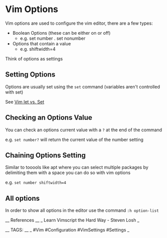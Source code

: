 # Vim Options

Vim options are used to configure the vim editor, there are a few types:

* Boolean Options (these can be either on or off)
    * e.g. set number . set nonumber
* Options that contain a value 
    * e.g. shiftwidth=4

Think of options as settings

## Setting Options

Options are usually set using the `set` command (variables aren't controlled with set)

See [Vim let vs. Set](<./vimscript set vs. let.md> "Let vs. Set")

## Checking an Options Value

You can check an options current value with a `?` at the end of the command

e.g. `set number?` will return the current value of the number setting

## Chaining Options Setting

Similar to tooools like apt where you can select multiple packages by delimiting them with a space you can do so with vim options

e.g. `set number shiftwidth=4`

## All options

In order to show all options in the editor use the command `:h option-list`

__ References __ 
_ Learn Vimscript the Hard Way - Steven Losh _

__ TAGS: __
_ #Vim #Configuration #VimSettings #Settings _
